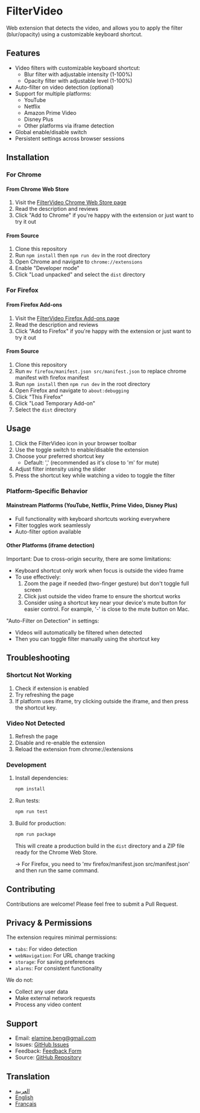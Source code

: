 # FilterVideo

Web extension that detects the video, and allows you to apply the filter (blur/opacity) using a customizable keyboard shortcut.

## Features

- Video filters with customizable keyboard shortcut:
  - Blur filter with adjustable intensity (1-100%)
  - Opacity filter with adjustable level (1-100%)
- Auto-filter on video detection (optional)
- Support for multiple platforms:
  - YouTube
  - Netflix
  - Amazon Prime Video
  - Disney Plus
  - Other platforms via iframe detection
- Global enable/disable switch
- Persistent settings across browser sessions

## Installation

### For Chrome

#### From Chrome Web Store

1. Visit the [FilterVideo Chrome Web Store page](https://chromewebstore.google.com/detail/filtervideo/gchjhchmcjnphmbkmllgfalidiakaoea)
2. Read the description and reviews
3. Click "Add to Chrome" if you're happy with the extension or just want to try it out

#### From Source

1. Clone this repository
2. Run `npm install` then `npm run dev` in the root directory
3. Open Chrome and navigate to `chrome://extensions`
4. Enable "Developer mode"
5. Click "Load unpacked" and select the `dist` directory

### For Firefox

#### From Firefox Add-ons

1. Visit the [FilterVideo Firefox Add-ons page](https://addons.mozilla.org/en-US/firefox/addon/filtervideo/)
2. Read the description and reviews
3. Click "Add to Firefox" if you're happy with the extension or just want to try it out

#### From Source

1. Clone this repository
2. Run `mv firefox/manifest.json src/manifest.json` to replace chrome manifest with firefox manifest
3. Run `npm install` then `npm run dev` in the root directory
4. Open Firefox and navigate to `about:debugging`
5. Click "This Firefox"
6. Click "Load Temporary Add-on"
7. Select the `dist` directory

## Usage

1. Click the FilterVideo icon in your browser toolbar
2. Use the toggle switch to enable/disable the extension
3. Choose your preferred shortcut key
   - Default: ',' (recommended as it's close to 'm' for mute)
4. Adjust filter intensity using the slider
5. Press the shortcut key while watching a video to toggle the filter

### Platform-Specific Behavior

#### Mainstream Platforms (YouTube, Netflix, Prime Video, Disney Plus)

- Full functionality with keyboard shortcuts working everywhere
- Filter toggles work seamlessly
- Auto-filter option available

#### Other Platforms (iframe detection)

Important: Due to cross-origin security, there are some limitations:

- Keyboard shortcut only work when focus is outside the video frame
- To use effectively:
  1. Zoom the page if needed (two-finger gesture) but don't toggle full screen
  2. Click just outside the video frame to ensure the shortcut works
  3. Consider using a shortcut key near your device's mute button for easier control. For example, '-' is close to the mute button on Mac.

"Auto-Filter on Detection" in settings:

- Videos will automatically be filtered when detected
- Then you can toggle filter manually using the shortcut key

## Troubleshooting

### Shortcut Not Working

1. Check if extension is enabled
2. Try refreshing the page
3. If platform uses iframe, try clicking outside the iframe, and then press the shortcut key.

### Video Not Detected

1. Refresh the page
2. Disable and re-enable the extension
3. Reload the extension from chrome://extensions

### Development

1. Install dependencies:

   ```bash
   npm install
   ```

2. Run tests:

   ```bash
   npm run test
   ```

3. Build for production:

   ```bash
   npm run package
   ```

   This will create a production build in the `dist` directory and a ZIP file ready for the Chrome Web Store.

   -> For Firefox, you need to 'mv firefox/manifest.json src/manifest.json' and then run the same command.

## Contributing

Contributions are welcome! Please feel free to submit a Pull Request.

## Privacy & Permissions

The extension requires minimal permissions:

- `tabs`: For video detection
- `webNavigation`: For URL change tracking
- `storage`: For saving preferences
- `alarms`: For consistent functionality

We do not:

- Collect any user data
- Make external network requests
- Process any video content

## Support

- Email: [elamine.beng@gmail.com](mailto:elamine.beng@gmail.com)
- Issues: [GitHub Issues](https://github.com/bengmoh/filter-video/issues)
- Feedback: [Feedback Form](https://forms.gle/muGcKNufR2XzAnVV9)
- Source: [GitHub Repository](https://github.com/bengmoh/filter-video)

## Translation

* [العربية](./README.ar.md)
* [English](./README.md)
* [Français](./README.fr.md)